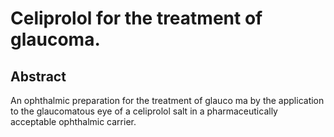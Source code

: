 # Celiprolol for the treatment of glaucoma.

## Abstract
An ophthalmic preparation for the treatment of glauco ma by the application to the glaucomatous eye of a celiprolol salt in a pharmaceutically acceptable ophthalmic carrier.